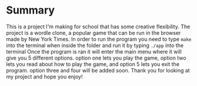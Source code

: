 # Summary
This is a project I'm making for school that has some creative flexibility.
The project is a wordle clone, a popular game that can be run in the browser made by New York Times.
In order to run the program you need to type `make` into the terminal when inside the folder and run it
by typing `./app` into the terminal
Once the program is ran it will enter the main menu where it will give you 5 different options.
option one lets you play the game, option two lets you read about how to play the game, and option 5 lets you exit the program.
option three and four will be added soon.
Thank you for looking at my project and hope you enjoy!